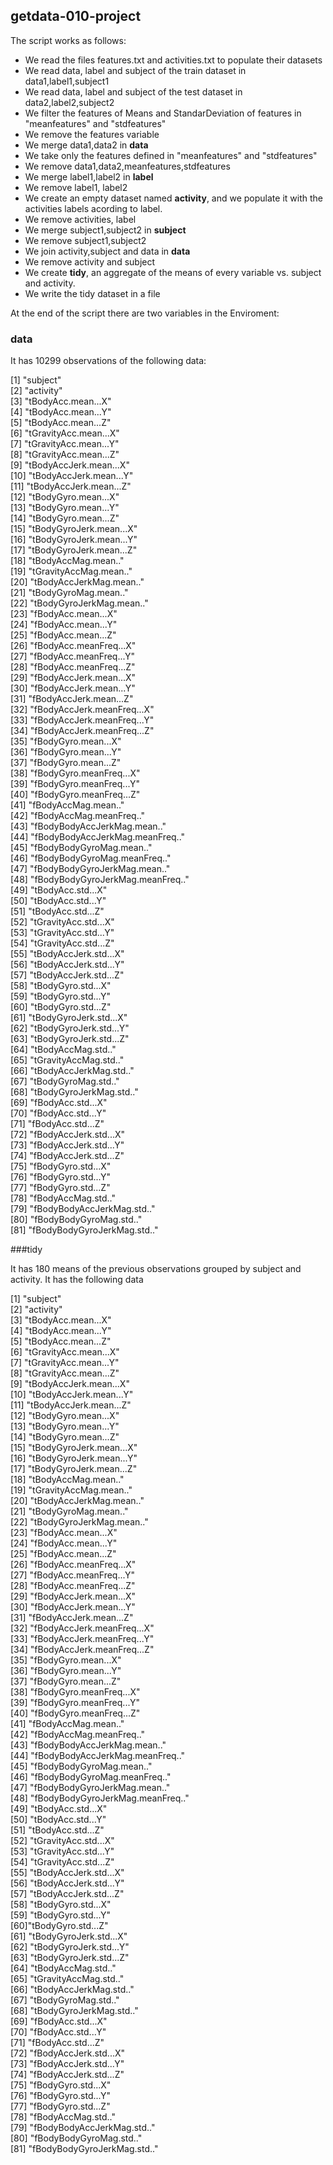## getdata-010-project

The script works as follows:

* We read the files features.txt and activities.txt to populate their datasets
* We read data, label and subject of the train dataset in data1,label1,subject1
* We read data, label and subject of the test dataset in data2,label2,subject2
* We filter the features of Means and StandarDeviation of features in "meanfeatures" and "stdfeatures"
* We remove the features variable
* We merge data1,data2 in **data**
* We take only the features defined in "meanfeatures" and "stdfeatures"
* We remove data1,data2,meanfeatures,stdfeatures
* We merge label1,label2 in **label**
* We remove label1, label2
* We create an empty dataset named **activity**, and we populate it with the activities labels acording to label.
* We remove activities, label
* We merge subject1,subject2 in **subject**
* We remove subject1,subject2
* We join activity,subject and data in **data**
* We remove activity and subject
* We create **tidy**, an aggregate of the means of every variable vs. subject and activity.
* We write the tidy dataset in a file

At the end of the script there are two variables in the Enviroment:

### data

It has 10299 observations of the following data:

 [1] "subject"  
 [2] "activity"                       
 [3] "tBodyAcc.mean...X"  
 [4] "tBodyAcc.mean...Y"              
 [5] "tBodyAcc.mean...Z"  
 [6] "tGravityAcc.mean...X"           
 [7] "tGravityAcc.mean...Y"            
 [8] "tGravityAcc.mean...Z"           
 [9] "tBodyAccJerk.mean...X"           
[10] "tBodyAccJerk.mean...Y"          
[11] "tBodyAccJerk.mean...Z"          
[12] "tBodyGyro.mean...X"             
[13] "tBodyGyro.mean...Y"             
[14] "tBodyGyro.mean...Z"             
[15] "tBodyGyroJerk.mean...X"       
[16] "tBodyGyroJerk.mean...Y"         
[17] "tBodyGyroJerk.mean...Z"         
[18] "tBodyAccMag.mean.."             
[19] "tGravityAccMag.mean.."          
[20] "tBodyAccJerkMag.mean.."         
[21] "tBodyGyroMag.mean.."            
[22] "tBodyGyroJerkMag.mean.."        
[23] "fBodyAcc.mean...X"               
[24] "fBodyAcc.mean...Y"              
[25] "fBodyAcc.mean...Z"               
[26] "fBodyAcc.meanFreq...X"          
[27] "fBodyAcc.meanFreq...Y"           
[28] "fBodyAcc.meanFreq...Z"          
[29] "fBodyAccJerk.mean...X"           
[30] "fBodyAccJerk.mean...Y"          
[31] "fBodyAccJerk.mean...Z"           
[32] "fBodyAccJerk.meanFreq...X"      
[33] "fBodyAccJerk.meanFreq...Y"       
[34] "fBodyAccJerk.meanFreq...Z"      
[35] "fBodyGyro.mean...X"              
[36] "fBodyGyro.mean...Y"             
[37] "fBodyGyro.mean...Z"              
[38] "fBodyGyro.meanFreq...X"         
[39] "fBodyGyro.meanFreq...Y"          
[40] "fBodyGyro.meanFreq...Z"         
[41] "fBodyAccMag.mean.."              
[42] "fBodyAccMag.meanFreq.."         
[43] "fBodyBodyAccJerkMag.mean.."      
[44] "fBodyBodyAccJerkMag.meanFreq.."  
[45] "fBodyBodyGyroMag.mean.."         
[46] "fBodyBodyGyroMag.meanFreq.."    
[47] "fBodyBodyGyroJerkMag.mean.."     
[48] "fBodyBodyGyroJerkMag.meanFreq.."  
[49] "tBodyAcc.std...X"                
[50] "tBodyAcc.std...Y"               
[51] "tBodyAcc.std...Z"                
[52] "tGravityAcc.std...X"            
[53] "tGravityAcc.std...Y"             
[54] "tGravityAcc.std...Z"            
[55] "tBodyAccJerk.std...X"            
[56] "tBodyAccJerk.std...Y"           
[57] "tBodyAccJerk.std...Z"            
[58] "tBodyGyro.std...X"              
[59] "tBodyGyro.std...Y"               
[60] "tBodyGyro.std...Z"              
[61] "tBodyGyroJerk.std...X"           
[62] "tBodyGyroJerk.std...Y"          
[63] "tBodyGyroJerk.std...Z"           
[64] "tBodyAccMag.std.."              
[65] "tGravityAccMag.std.."            
[66] "tBodyAccJerkMag.std.."          
[67] "tBodyGyroMag.std.."              
[68] "tBodyGyroJerkMag.std.."         
[69] "fBodyAcc.std...X"                
[70] "fBodyAcc.std...Y"               
[71] "fBodyAcc.std...Z"                
[72] "fBodyAccJerk.std...X"           
[73] "fBodyAccJerk.std...Y"            
[74] "fBodyAccJerk.std...Z"           
[75] "fBodyGyro.std...X"               
[76] "fBodyGyro.std...Y"              
[77] "fBodyGyro.std...Z"               
[78] "fBodyAccMag.std.."              
[79] "fBodyBodyAccJerkMag.std.."       
[80] "fBodyBodyGyroMag.std.."         
[81] "fBodyBodyGyroJerkMag.std.."

###tidy

It has 180 means of the previous observations grouped by subject and activity.  It has the following data

 [1] "subject"  
 [2] "activity"                        
 [3] "tBodyAcc.mean...X"  
 [4] "tBodyAcc.mean...Y"              
 [5] "tBodyAcc.mean...Z"  
 [6] "tGravityAcc.mean...X"           
 [7] "tGravityAcc.mean...Y"            
 [8] "tGravityAcc.mean...Z"           
 [9] "tBodyAccJerk.mean...X"           
[10] "tBodyAccJerk.mean...Y"          
[11] "tBodyAccJerk.mean...Z"          
[12] "tBodyGyro.mean...X"             
[13] "tBodyGyro.mean...Y"             
[14] "tBodyGyro.mean...Z"             
[15] "tBodyGyroJerk.mean...X"       
[16] "tBodyGyroJerk.mean...Y"         
[17] "tBodyGyroJerk.mean...Z"         
[18] "tBodyAccMag.mean.."             
[19] "tGravityAccMag.mean.."          
[20] "tBodyAccJerkMag.mean.."         
[21] "tBodyGyroMag.mean.."            
[22] "tBodyGyroJerkMag.mean.."        
[23] "fBodyAcc.mean...X"               
[24] "fBodyAcc.mean...Y"              
[25] "fBodyAcc.mean...Z"               
[26] "fBodyAcc.meanFreq...X"          
[27] "fBodyAcc.meanFreq...Y"           
[28] "fBodyAcc.meanFreq...Z"          
[29] "fBodyAccJerk.mean...X"           
[30] "fBodyAccJerk.mean...Y"          
[31] "fBodyAccJerk.mean...Z"           
[32] "fBodyAccJerk.meanFreq...X"      
[33] "fBodyAccJerk.meanFreq...Y"       
[34] "fBodyAccJerk.meanFreq...Z"      
[35] "fBodyGyro.mean...X"              
[36] "fBodyGyro.mean...Y"             
[37] "fBodyGyro.mean...Z"              
[38] "fBodyGyro.meanFreq...X"         
[39] "fBodyGyro.meanFreq...Y"          
[40] "fBodyGyro.meanFreq...Z"         
[41] "fBodyAccMag.mean.."              
[42] "fBodyAccMag.meanFreq.."         
[43] "fBodyBodyAccJerkMag.mean.."      
[44] "fBodyBodyAccJerkMag.meanFreq.."   
[45] "fBodyBodyGyroMag.mean.."         
[46] "fBodyBodyGyroMag.meanFreq.."    
[47] "fBodyBodyGyroJerkMag.mean.."     
[48] "fBodyBodyGyroJerkMag.meanFreq.."   
[49] "tBodyAcc.std...X"                
[50] "tBodyAcc.std...Y"               
[51] "tBodyAcc.std...Z"                
[52] "tGravityAcc.std...X"            
[53] "tGravityAcc.std...Y"             
[54] "tGravityAcc.std...Z"            
[55] "tBodyAccJerk.std...X"            
[56] "tBodyAccJerk.std...Y"           
[57] "tBodyAccJerk.std...Z"            
[58] "tBodyGyro.std...X"              
[59] "tBodyGyro.std...Y"               
[60]"tBodyGyro.std...Z"              
[61] "tBodyGyroJerk.std...X"           
[62] "tBodyGyroJerk.std...Y"          
[63] "tBodyGyroJerk.std...Z"           
[64] "tBodyAccMag.std.."              
[65] "tGravityAccMag.std.."            
[66] "tBodyAccJerkMag.std.."          
[67] "tBodyGyroMag.std.."              
[68] "tBodyGyroJerkMag.std.."         
[69] "fBodyAcc.std...X"                
[70] "fBodyAcc.std...Y"               
[71] "fBodyAcc.std...Z"                
[72] "fBodyAccJerk.std...X"           
[73] "fBodyAccJerk.std...Y"            
[74] "fBodyAccJerk.std...Z"           
[75] "fBodyGyro.std...X"               
[76] "fBodyGyro.std...Y"              
[77] "fBodyGyro.std...Z"               
[78] "fBodyAccMag.std.."              
[79] "fBodyBodyAccJerkMag.std.."       
[80] "fBodyBodyGyroMag.std.."         
[81] "fBodyBodyGyroJerkMag.std.."
